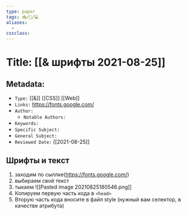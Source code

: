 ```yaml
---
type: paper
tags: 📥️/📜️/💻
aliases:
  - 
cssclass: 
---
```




# Title: **[[& шрифты 2021-08-25]]**


## Metadata:

- `Type:` [[&]] [[CSS]] [[Web]]
- `Links:` https://fonts.google.com/
- `Author:` 
	- `Notable Authors:` 
- `Keywords:` 
- `Specific Subject:` 
- `General Subject:` 
- `Reviewed Date:` [[2021-08-25]]


## Шрифты и текст

1. заходим по сыллке(https://fonts.google.com/)
2. выбираем свой текст
3. тыкаем ![[Pasted image 20210825180546.png]]
4. Копируем первую часть кода в `<head>`
5. Вторую часть кода вносите в файл style (нужный вам селектор, в качестве атрибута)